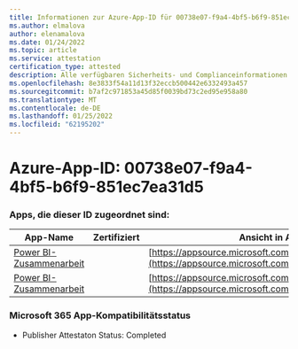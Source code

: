 ```yaml
---
title: Informationen zur Azure-App-ID für 00738e07-f9a4-4bf5-b6f9-851ec7ea31d5
ms.author: elmalova
author: elenamalova
ms.date: 01/24/2022
ms.topic: article
ms.service: attestation
certification_type: attested
description: Alle verfügbaren Sicherheits- und Complianceinformationen für 00738e07-f9a4-4bf5-b6f9-851ec7ea31d5.
ms.openlocfilehash: 8e3833f54a11d13f32eccb500442e6332493a457
ms.sourcegitcommit: b7af2c971853a45d85f0039bd73c2ed95e958a80
ms.translationtype: MT
ms.contentlocale: de-DE
ms.lasthandoff: 01/25/2022
ms.locfileid: "62195202"
---
```

# <a name="azure-app-id-00738e07-f9a4-4bf5-b6f9-851ec7ea31d5"></a>Azure-App-ID: 00738e07-f9a4-4bf5-b6f9-851ec7ea31d5


### <a name="apps-associated-with-this-id"></a>Apps, die dieser ID zugeordnet sind:
| **App-Name** | **Zertifiziert** | **Ansicht in AppSource** |
|--------------|---------------|-----------------------|
| [Power BI-Zusammenarbeit](https://docs.microsoft.com/microsoft-365-app-certification/forward/WA104380739) |  | [https://appsource.microsoft.com/product/office/WA104380739](https://appsource.microsoft.com/product/office/WA104380739) |
| [Power BI-Zusammenarbeit](https://docs.microsoft.com/microsoft-365-app-certification/forward/WA104381384) |  | [https://appsource.microsoft.com/product/office/WA104381384](https://appsource.microsoft.com/product/office/WA104381384) |

### <a name="microsoft-365-app-compliance-status"></a>Microsoft 365 App-Kompatibilitätsstatus
- Publisher Attestaton Status: Completed
